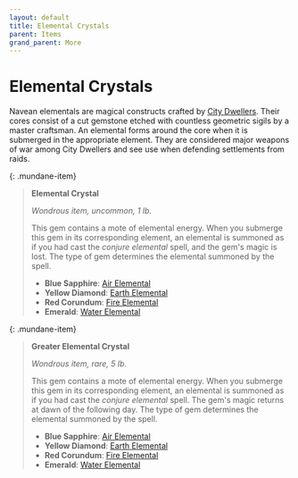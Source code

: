 ```yaml
---
layout: default
title: Elemental Crystals
parent: Items
grand_parent: More
---
```


# Elemental Crystals

Navean elementals are magical constructs crafted by [City Dwellers](../../lore/city_dwellers/index). Their cores consist of a cut gemstone etched with countless geometric sigils by a master craftsman. An elemental forms around the core when it is submerged in the appropriate element. They are considered major weapons of war among City Dwellers and see use when defending settlements from raids.

{: .mundane-item}
> **Elemental Crystal**
>
> *Wondrous item, uncommon, 1 lb.*
>
> This gem contains a mote of elemental energy. When you submerge this gem in its corresponding element, an elemental is summoned as if you had cast the *conjure elemental* spell, and the gem's magic is lost. The type of gem determines the elemental summoned by the spell.
> 
> * **Blue Sapphire**: [Air Elemental](../../../data/creatures/air_elemental)
> * **Yellow Diamond**: [Earth Elemental](../../../data/creatures/earth_elemental)
> * **Red Corundum**: [Fire Elemental](../../../data/creatures/fire_elemental)
> * **Emerald**: [Water Elemental](../../../data/creatures/water_elemental)

{: .mundane-item}
> **Greater Elemental Crystal**
>
> *Wondrous item, rare, 5 lb.*
>
> This gem contains a mote of elemental energy. When you submerge this gem in its corresponding element, an elemental is summoned as if you had cast the *conjure elemental* spell. The gem's magic returns at dawn of the following day. The type of gem determines the elemental summoned by the spell.
> 
> * **Blue Sapphire**: [Air Elemental](../../../data/creatures/air_elemental)
> * **Yellow Diamond**: [Earth Elemental](../../../data/creatures/earth_elemental)
> * **Red Corundum**: [Fire Elemental](../../../data/creatures/fire_elemental)
> * **Emerald**: [Water Elemental](../../../data/creatures/water_elemental)